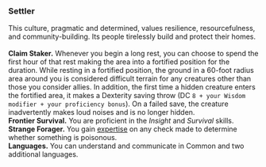 ### Settler

This culture, pragmatic and determined, values resilience, resourcefulness, and community-building.
Its people tirelessly build and protect their homes.
\
\
**Claim Staker.**
Whenever you begin a long rest, you can choose to spend the first hour of that rest making the area into a fortified position for the duration.
While resting in a fortified position, the ground in a 60-foot radius area around you is considered difficult terrain for any creatures other than those you consider allies.
In addition, the first time a hidden creature enters the fortified area, it makes a Dexterity saving throw (DC `8 + your Wisdom modifier + your proficiency bonus`).
On a failed save, the creature inadvertently makes loud noises and is no longer hidden.
\
**Frontier Survival.**
You are proficient in the _Insight_ and _Survival_ skills.
\
**Strange Forager.**
You gain [expertise](#Proficiency_Bonus_expertise) on any check made to determine whether something is poisonous.
\
**Languages.**
You can understand and communicate in Common and two additional languages.
